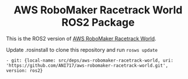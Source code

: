 <p align="center">
  <h1 align="center">AWS RoboMaker Racetrack World ROS2 Package</h1>
</p>

This is the ROS2 version of [AWS RoboMaker Racetrack World](https://github.com/aws-robotics/aws-robomaker-racetrack-world).

Update .rosinstall to clone this repository and run `rosws update`
```
- git: {local-name: src/deps/aws-robomaker-racetrack-world, uri: 'https://github.com/ANI717/aws-robomaker-racetrack-world.git', version: ros2}
```
